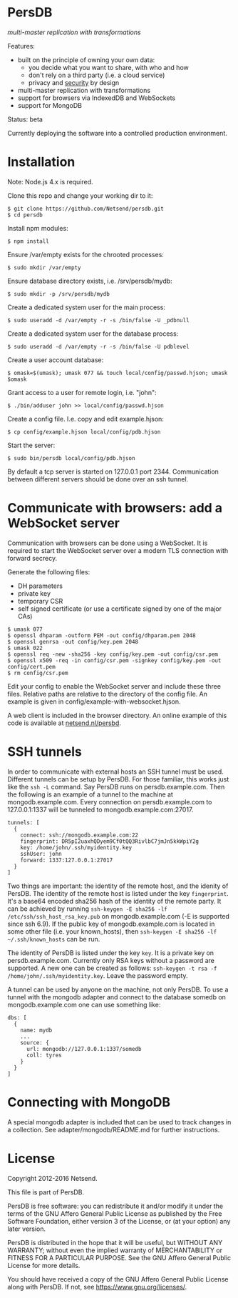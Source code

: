 # PersDB

*multi-master replication with transformations*

Features:
* built on the principle of owning your own data:
  * you decide what you want to share, with who and how
  * don't rely on a third party (i.e. a cloud service)
  * privacy and [security](https://github.com/Netsend/persdb/wiki/privilege-separation) by design
* multi-master replication with transformations
* support for browsers via IndexedDB and WebSockets
* support for MongoDB

Status: beta

Currently deploying the software into a controlled production environment.

# Installation

Note: Node.js 4.x is required.

Clone this repo and change your working dir to it:
```
$ git clone https://github.com/Netsend/persdb.git
$ cd persdb
```

Install npm modules:
```
$ npm install
```

Ensure /var/empty exists for the chrooted processes:
```
$ sudo mkdir /var/empty
```

Ensure database directory exists, i.e. /srv/persdb/mydb:
```
$ sudo mkdir -p /srv/persdb/mydb
```

Create a dedicated system user for the main process:
```
$ sudo useradd -d /var/empty -r -s /bin/false -U _pdbnull
```

Create a dedicated system user for the database process:
```
$ sudo useradd -d /var/empty -r -s /bin/false -U pdblevel
```

Create a user account database:
```
$ omask=$(umask); umask 077 && touch local/config/passwd.hjson; umask $omask
```

Grant access to a user for remote login, i.e. "john":
```
$ ./bin/adduser john >> local/config/passwd.hjson
```

Create a config file. I.e. copy and edit example.hjson:
```
$ cp config/example.hjson local/config/pdb.hjson
```

Start the server:
```
$ sudo bin/persdb local/config/pdb.hjson
```

By default a tcp server is started on 127.0.0.1 port 2344. Communication between
different servers should be done over an ssh tunnel.

# Communicate with browsers: add a WebSocket server

Communication with browsers can be done using a WebSocket. It is required to
start the WebSocket server over a modern TLS connection with forward secrecy.

Generate the following files:
* DH parameters
* private key
* temporary CSR
* self signed certificate (or use a certificate signed by one of the major CAs)
```
$ umask 077
$ openssl dhparam -outform PEM -out config/dhparam.pem 2048
$ openssl genrsa -out config/key.pem 2048
$ umask 022
$ openssl req -new -sha256 -key config/key.pem -out config/csr.pem
$ openssl x509 -req -in config/csr.pem -signkey config/key.pem -out config/cert.pem
$ rm config/csr.pem
```

Edit your config to enable the WebSocket server and include these three files.
Relative paths are relative to the directory of the config file. An example is
given in config/example-with-websocket.hjson.

A web client is included in the browser directory. An online example of this
code is available at [netsend.nl/persbd](https://netsend.nl/persdb/).

# SSH tunnels

In order to communicate with external hosts an SSH tunnel must be used.
Different tunnels can be setup by PersDB. For those familiar, this works just
like the `ssh -L` command. Say PersDB runs on persdb.example.com. Then the
following is an example of a tunnel to the machine at mongodb.example.com. Every
connection on persdb.example.com to 127.0.0.1:1337 will be tunneled to
mongodb.example.com:27017.
```
tunnels: [
  {
    connect: ssh://mongodb.example.com:22
    fingerprint: DR5pI2uaxhQDyem9Cf0tQQ3RivlbC7jmJn5kkWpiY2g
    key: /home/john/.ssh/myidentity.key
    sshUser: john
    forward: 1337:127.0.0.1:27017
  }
]
```

Two things are important: the identity of the remote host, and the idenity of
PersDB. The identity of the remote host is listed under the key `fingerprint`.
It's a base64 encoded sha256 hash of the identity of the remote party. It can be
achieved by running `ssh-keygen -E sha256 -lf /etc/ssh/ssh_host_rsa_key.pub` on
mongodb.example.com (-E is supported since ssh 6.9). If the public key of
mongodb.example.com is located in some other file (i.e. your known_hosts), then
`ssh-keygen -E sha256 -lf ~/.ssh/known_hosts` can be run.

The identity of PersDB is listed under the key `key`. It is a private key on
persdb.example.com. Currently only RSA keys without a password are supported. A
new one can be created as follows:
`ssh-keygen -t rsa -f /home/john/.ssh/myidentity.key`. Leave the password empty.

A tunnel can be used by anyone on the machine, not only PersDB. To use a tunnel
with the mongodb adapter and connect to the database somedb on
mongodb.example.com one can use something like:
```
dbs: [
  {
    name: mydb
    ...
    source: {
      url: mongodb://127.0.0.1:1337/somedb
      coll: tyres
    }
  }
]
```

# Connecting with MongoDB

A special mongodb adapter is included that can be used to track changes in a
collection. See adapter/mongodb/README.md for further instructions.

# License

Copyright 2012-2016 Netsend.

This file is part of PersDB.

PersDB is free software: you can redistribute it and/or modify it under the
terms of the GNU Affero General Public License as published by the Free Software
Foundation, either version 3 of the License, or (at your option) any later
version.

PersDB is distributed in the hope that it will be useful, but WITHOUT ANY
WARRANTY; without even the implied warranty of MERCHANTABILITY or FITNESS FOR A
PARTICULAR PURPOSE. See the GNU Affero General Public License for more details.

You should have received a copy of the GNU Affero General Public License along
with PersDB. If not, see <https://www.gnu.org/licenses/>.
